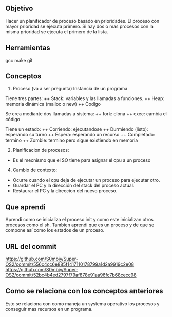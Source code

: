 ## Objetivo
Hacer un planificador de proceso basado en prioridades.
El proceso con mayor prioridad se ejecuta primero. 
Si hay dos o mas procesos con la misma prioridad se ejecuta el primero de la lista.

## Herramientas
gcc make git

## Conceptos
1) Proceso (va a ser pregunta)
Instancia de un programa

Tiene tres partes: ++ Stack: variables y las llamadas a funciones. ++ Heap: memoria dinámica (malloc o new) ++ Codigo

Se crea mediante dos llamadas a sistema: ++ fork: clona ++ exec: cambia el código

Tiene un estado: ++ Corriendo: ejecutandose ++ Durmiendo (listo): esperando su turno ++ Espera: esperando un recurso ++ Completado: termino ++ Zombie: termino pero sigue existiendo en memoria

2) Planificacion de procesos:
+ Es el mecnismo que el SO tiene para asignar el cpu a un proceso

4) Cambio de contexto:
+ Ocurre cuando el cpu deja de ejecutar un proceso para ejecutar otro.
+ Guardar el PC y la dirección del stack del proceso actual.
+ Restaurar el PC y la direccion del nuevo proceso.

## Que aprendi
Aprendi como se inicializa el proceso init y como este inicializan otros procesos como el sh. Tambien aprendi que es un proceso y de que se compone así como los estados de un proceso.

## URL del commit
https://github.com/S0mbiy/Super-OS2/commit/556c4cc6e885f1417110178799a1d2a9919c2e08
https://github.com/S0mbiy/Super-OS2/commit/52bc4b4ed2797f79af878e91aa96fc7b68cecc98

## Como se relaciona con los conceptos anteriores
Esto se relaciona con como maneja un systema operativo los procesos y conseguir mas recursos en un programa.
